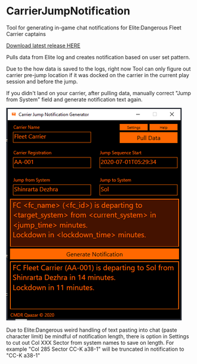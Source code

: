 # CarrierJumpNotification
Tool for generating in-game chat notifications for Elite:Dangerous Fleet Carrier captains

[Download latest release HERE](https://github.com/SeaCrow/CarrierJumpNotification/releases)

Pulls data from Elite log and creates notification based on user set pattern.

Due to the how data is saved to the logs, right now Tool can only figure out carrier pre-jump location if it was docked on the carrier in the current play session and before the jump.

If you didn't land on your carrier, after pulling data, manually correct "Jump from System" field and generate notification text again.

![Tool Window](https://raw.githubusercontent.com/SeaCrow/CarrierJumpNotification/master/Misc/WindowImage.png)

Due to Elite:Dangerous weird handling of text pasting into chat (paste character limit) be mindful of notification length, there is option in Settings to cut out Col XXX Sector from system names to save on length. 
For example "Col 285 Sector CC-K a38-1" will be truncated in notification to "CC-K a38-1"
